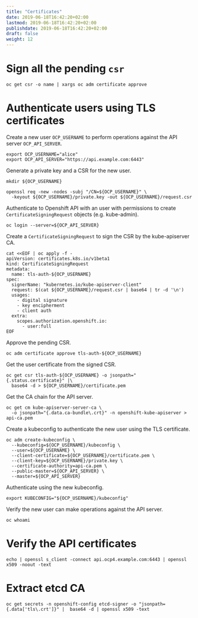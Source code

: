 ```yaml
---
title: "Certificates"
date: 2019-06-18T16:42:20+02:00
lastmod: 2019-06-18T16:42:20+02:00
publishdate: 2019-06-18T16:42:20+02:00
draft: false
weight: 12
---
```


# Sign all the pending `csr`

```
oc get csr -o name | xargs oc adm certificate approve
```

# Authenticate users using TLS certificates

Create a new user `OCP_USERNAME` to perform operations against the API server `OCP_API_SERVER`.

```
export OCP_USERNAME="alice"
export OCP_API_SERVER="https://api.example.com:6443"
```

Generate a private key and a CSR for the new user.

```
mkdir ${OCP_USERNAME}

openssl req -new -nodes -subj "/CN=${OCP_USERNAME}" \
  -keyout ${OCP_USERNAME}/private.key -out ${OCP_USERNAME}/request.csr
```

Authenticate to Openshift API with an user with permissions to create `CertificateSigningRequest` objects (e.g. kube-admin).

```
oc login --server=${OCP_API_SERVER}
```

Create a `CertificateSigningRequest` to sign the CSR by the kube-apiserver CA.

```
cat <<EOF | oc apply -f -
apiVersion: certificates.k8s.io/v1beta1
kind: CertificateSigningRequest
metadata:
  name: tls-auth-${OCP_USERNAME}
spec:
  signerName: "kubernetes.io/kube-apiserver-client"
  request: $(cat ${OCP_USERNAME}/request.csr | base64 | tr -d '\n')
  usages:
    - digital signature
    - key encipherment
    - client auth
  extra:
    scopes.authorization.openshift.io:
      - user:full
EOF
```

Approve the pending CSR.

```
oc adm certificate approve tls-auth-${OCP_USERNAME}
```

Get the user certificate from the signed CSR.

```
oc get csr tls-auth-${OCP_USERNAME} -o jsonpath="{.status.certificate}" |\
  base64 -d > ${OCP_USERNAME}/certificate.pem
```

Get the CA chain for the API server.

```
oc get cm kube-apiserver-server-ca \
  -o jsonpath="{.data.ca-bundle\.crt}" -n openshift-kube-apiserver > api-ca.pem
```

Create a kubeconfig to authenticate the new user using the TLS certificate.

```
oc adm create-kubeconfig \
  --kubeconfig=${OCP_USERNAME}/kubeconfig \
  --user=${OCP_USERNAME} \
  --client-certificate=${OCP_USERNAME}/certificate.pem \
  --client-key=${OCP_USERNAME}/private.key \
  --certificate-authority=api-ca.pem \
  --public-master=${OCP_API_SERVER} \
  --master=${OCP_API_SERVER}
```

Authenticate using the new kubeconfig.

```
export KUBECONFIG="${OCP_USERNAME}/kubeconfig"
```

Verify the new user can make operations against the API server.

```
oc whoami
```

# Verify the API certificates

```
echo | openssl s_client -connect api.ocp4.example.com:6443 | openssl x509 -noout -text
```

# Extract etcd CA

```
oc get secrets -n openshift-config etcd-signer -o "jsonpath={.data['tls\.crt']}" |  base64 -d | openssl x509 -text
```
